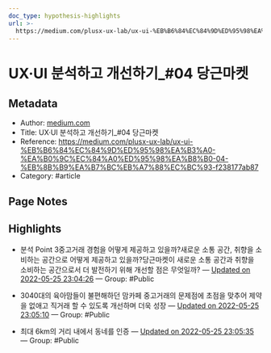 ```yaml
---
doc_type: hypothesis-highlights
url: >-
  https://medium.com/plusx-ux-lab/ux-ui-%EB%B6%84%EC%84%9D%ED%95%98%EA%B3%A0-%EA%B0%9C%EC%84%A0%ED%95%98%EA%B8%B0-04-%EB%8B%B9%EA%B7%BC%EB%A7%88%EC%BC%93-f238177ab87
---
```


# UX·UI 분석하고 개선하기_#04 당근마켓

## Metadata
- Author: [medium.com]()
- Title: UX·UI 분석하고 개선하기_#04 당근마켓
- Reference: https://medium.com/plusx-ux-lab/ux-ui-%EB%B6%84%EC%84%9D%ED%95%98%EA%B3%A0-%EA%B0%9C%EC%84%A0%ED%95%98%EA%B8%B0-04-%EB%8B%B9%EA%B7%BC%EB%A7%88%EC%BC%93-f238177ab87
- Category: #article

## Page Notes
## Highlights
- 분석 Point 3중고거래 경험을 어떻게 제공하고 있을까?새로운 소통 공간, 취향을 소비하는 공간으로 어떻게 제공하고 있을까?당근마켓이 새로운 소통 공간과 취향을 소비하는 공간으로서 더 발전하기 위해 개선할 점은 무엇일까? — [Updated on 2022-05-25 23:04:26](https://hyp.is/lkOcuNwzEeyJSV9DhbxNHA/medium.com/plusx-ux-lab/ux-ui-%EB%B6%84%EC%84%9D%ED%95%98%EA%B3%A0-%EA%B0%9C%EC%84%A0%ED%95%98%EA%B8%B0-04-%EB%8B%B9%EA%B7%BC%EB%A7%88%EC%BC%93-f238177ab87) — Group: #Public

-  3040대의 육아맘들이 불편해하던 맘카페 중고거래의 문제점에 초점을 맞추어 제약을 없애고 직거래 할 수 있도록 개선하며 더욱 성장 — [Updated on 2022-05-25 23:05:10](https://hyp.is/sIpYFNwzEeySFGf0nQcEiw/medium.com/plusx-ux-lab/ux-ui-%EB%B6%84%EC%84%9D%ED%95%98%EA%B3%A0-%EA%B0%9C%EC%84%A0%ED%95%98%EA%B8%B0-04-%EB%8B%B9%EA%B7%BC%EB%A7%88%EC%BC%93-f238177ab87) — Group: #Public

- 최대 6km의 거리 내에서 동네를 인증 — [Updated on 2022-05-25 23:05:35](https://hyp.is/v2dmVtwzEeyMMV-9O5CHGQ/medium.com/plusx-ux-lab/ux-ui-%EB%B6%84%EC%84%9D%ED%95%98%EA%B3%A0-%EA%B0%9C%EC%84%A0%ED%95%98%EA%B8%B0-04-%EB%8B%B9%EA%B7%BC%EB%A7%88%EC%BC%93-f238177ab87) — Group: #Public



